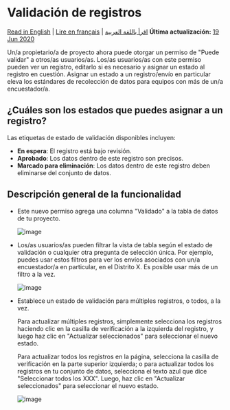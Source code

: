 # Validación de registros
<a href="../record_validation.html">Read in English</a> | <a href="../fr/record_validation.html">Lire en français</a> | <a href="../ar/record_validation.html">اقرأ باللغة العربية</a>
**Última actualización:** <a href="https://github.com/kobotoolbox/docs/blob/d5cdd698b4a91c3c45216f5a0f91ff7f0704a495/source/record_validation.md" class="reference">19 Jun 2020</a>

Un/a propietario/a de proyecto ahora puede otorgar un permiso de "Puede validar" a otros/as usuarios/as. Los/as usuarios/as con este permiso pueden ver un registro, editarlo si es necesario y asignar un estado al registro en cuestión. Asignar un estado a un registro/envío en particular eleva los estándares de recolección de datos para equipos con más de un/a encuestador/a.

## ¿Cuáles son los estados que puedes asignar a un registro?

Las etiquetas de estado de validación disponibles incluyen:

* **En espera**: El registro está bajo revisión.
* **Aprobado**: Los datos dentro de este registro son precisos.
* **Marcado para eliminación**: Los datos dentro de este registro deben eliminarse del conjunto de datos.

## Descripción general de la funcionalidad

* Este nuevo permiso agrega una columna "Validado" a la tabla de datos de tu proyecto.

    ![image](/images/record_validation/validated.png)

* Los/as usuarios/as pueden filtrar la vista de tabla según el estado de validación o cualquier otra pregunta de selección única. Por ejemplo, puedes usar estos filtros para ver los envíos asociados con un/a encuestador/a en particular, en el Distrito X. Es posible usar más de un filtro a la vez.

    ![image](/images/record_validation/filter.png)

* Establece un estado de validación para múltiples registros, o todos, a la vez.

    Para actualizar múltiples registros, simplemente selecciona los registros haciendo clic en la casilla de verificación a la izquierda del registro, y luego haz clic en "Actualizar seleccionados" para seleccionar el nuevo estado.

    Para actualizar todos los registros en la página, selecciona la casilla de verificación en la parte superior izquierda; o para actualizar todos los registros en tu conjunto de datos, selecciona el texto azul que dice "Seleccionar todos los XXX". Luego, haz clic en "Actualizar seleccionados" para seleccionar el nuevo estado.

    ![image](/images/record_validation/select.png)